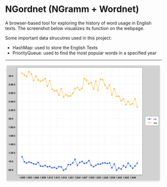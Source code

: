 # NGordnet (NGramm + Wordnet) 
<p>A browser-based tool for exploring the history of word usage in English texts. The screenshot below visualizes its function on the webpage.</p>  
<p>Some important data strucutres used in this project:</p>
<ul>
  <li>HashMap: used to store the English Texts</li>
  <li>PriorityQueue: used to find the most popular words in a specified year</li>
</ul>
<hr>
<img src="sketch map.png" alt="Alt text" title="Optional title">
